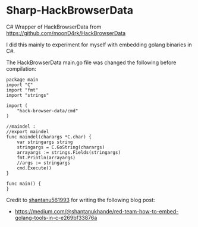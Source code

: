 # Sharp-HackBrowserData
C# Wrapper of HackBrowserData from https://github.com/moonD4rk/HackBrowserData 

I did this mainly to experiment for myself with embedding golang binaries in C#.

The HackBrowserData main.go file was changed the following before compilation:

```
package main
import "C"
import "fmt"
import "strings"

import (
	"hack-browser-data/cmd"
)
	
//maindel :
//export maindel
func maindel(charargs *C.char) {
    var stringargs string
	stringargs = C.GoString(charargs)
	arrayargs := strings.Fields(stringargs)
    fmt.Println(arrayargs)
	//args := stringargs
    cmd.Execute()
}

func main() {
}

``` 

Credit to [shantanu561993](https://github.com/shantanu561993) for writing the following blog post:
* https://medium.com/@shantanukhande/red-team-how-to-embed-golang-tools-in-c-e269bf33876a